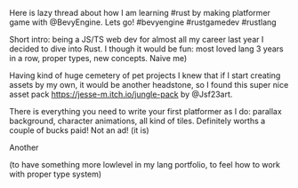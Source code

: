 Here is lazy thread about how I am learning #rust by making platformer game with @BevyEngine. Lets go!
#bevyengine #rustgamedev #rustlang

Short intro: being a JS/TS web dev for almost all my career last year I decided to dive into Rust. I though it would be fun: most loved lang 3 years in a row, proper types, new concepts. Naive me)

Having kind of huge cemetery of pet projects I knew that if I start creating assets by my own, it would be another headstone, so I found this super nice asset pack https://jesse-m.itch.io/jungle-pack by @Jsf23art.

There is everything you need to write your first platformer as I do: parallax background, character animations, all kind of tiles. Definitely worths a couple of bucks paid! Not an ad! (it is)

Another

(to have something more lowlevel in my lang portfolio, to feel how to work with proper type system)
